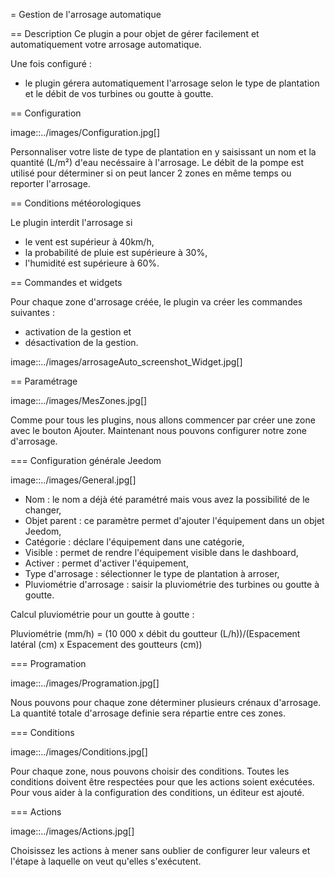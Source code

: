 = Gestion de l'arrosage automatique

== Description
Ce plugin a pour objet de gérer facilement et automatiquement votre arrosage automatique.

Une fois configuré :

* le plugin gérera automatiquement l'arrosage selon le type de plantation et le débit de vos turbines ou goutte à goutte.

== Configuration

image::../images/Configuration.jpg[]

Personnaliser votre liste de type de plantation en y saisissant un nom et la quantité (L/m²) d'eau necéssaire à l'arrosage.
Le débit de la pompe est utilisé pour déterminer si on peut lancer 2 zones en même temps ou reporter l'arrosage.

== Conditions météorologiques

Le plugin interdit l'arrosage si
* le vent est supérieur à 40km/h,
* la probabilité de pluie est supérieure à 30%,
* l'humidité est supérieure à 60%.

== Commandes et widgets

Pour chaque zone d'arrosage créée, le plugin va créer les commandes suivantes :

* activation de la gestion et
* désactivation de la gestion.

image::../images/arrosageAuto_screenshot_Widget.jpg[]

== Paramétrage

image::../images/MesZones.jpg[]

Comme pour tous les plugins, nous allons commencer par créer une zone avec le bouton Ajouter. 
Maintenant nous pouvons configurer notre zone d'arrosage.

=== Configuration générale Jeedom

image::../images/General.jpg[]

* Nom : le nom a déjà été paramétré mais vous avez la possibilité de le changer,
* Objet parent : ce paramètre permet d'ajouter l'équipement dans un objet Jeedom,
* Catégorie : déclare l'équipement dans une catégorie,
* Visible : permet de rendre l'équipement visible dans le dashboard,
* Activer : permet d'activer l'équipement,
* Type d'arrosage : sélectionner le type de plantation à arroser,
* Pluviométrie d'arrosage : saisir la pluviométrie des turbines ou goutte à goutte.

Calcul pluviométrie pour un goutte à goutte :

Pluviométrie (mm/h) = (10 000 x débit du goutteur (L/h))/(Espacement latéral (cm) x Espacement des goutteurs (cm))

=== Programation

image::../images/Programation.jpg[]

Nous pouvons pour chaque zone déterminer plusieurs crénaux d'arrosage.
La quantité totale d'arrosage definie sera répartie entre ces zones.

=== Conditions

image::../images/Conditions.jpg[]

Pour chaque zone, nous pouvons choisir des conditions.
Toutes les conditions doivent être respectées pour que les actions soient exécutées.
Pour vous aider à la configuration des conditions, un éditeur est ajouté.

=== Actions

image::../images/Actions.jpg[]

Choisissez les actions à mener sans oublier de configurer leur valeurs et l'étape à laquelle on veut qu'elles s'exécutent.
